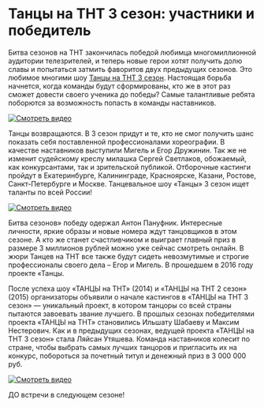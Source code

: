 # Танцы на ТНТ 3 сезон: участники и победитель
<p style="text-align: left;">Битва сезонов на ТНТ закончилась победой любимца многомиллионной аудитории телезрителей, и теперь новые герои хотят получить долю славы и попытаться затмить фаворитов двух предыдущих сезонов. Это любимое многими шоу <a href="https://tancy-na-tnt.ru/seasons/3/">Танцы на ТНТ 3 сезон</a>. Настоящая борьба начнется, когда команды будут сформированы, кто же в этот раз сможет довести своего ученика до победы? Самые талантливые ребята поборются за возможность попасть в команды наставников.</p>

[![Смотреть видео](https://img.youtube.com/vi/xuvLssa-yac/maxresdefault.jpg)](https://www.youtube.com/watch?v=xuvLssa-yac)

<p style="text-align: left;">Танцы возвращаются. В 3 сезон придут и те, кто не смог получить шанс показать себя поставленной профессионалами хореографии.
В качестве наставников выступили Мигель и Егор Дружинин.
Так же не изменит судейскому креслу милашка Сергей Светлаков, обожаемый, как конкурсантами, так и зрительской публикой.
Отборочные кастинги пройдут в Екатеринбурге, Калининграде, Красноярске, Казани, Ростове, Санкт-Петербурге и Москве.
Танцевальное шоу «Танцы» 3 сезон ищет таланты по всей России!</p>

[![Смотреть видео](https://img.youtube.com/vi/HZ6LmaBS4Cw/maxresdefault.jpg)](https://www.youtube.com/watch?v=HZ6LmaBS4Cw)

<p style="text-align: left;">Битва сезонов» победу одержал Антон Пануфник.
Интересные личности, яркие образы и новые номера ждут танцовщиков в этом сезоне.
А кто же станет счастливчиком и выиграет главный приз в размере 3 миллионов рублей можно уже сейчас смотреть онлайн.
В жюри Танцев на ТНТ все также будут сидеть невозмутимые и строгие профессионалы своего дела – Егор и Мигель.
В прошедшем в 2016 году проекте «Танцы.</p>
<p style="text-align: left;">После успеха шоу «ТАНЦЫ на ТНТ» (2014) и «ТАНЦЫ на ТНТ 2 сезон» (2015) организаторы объявили о начале кастингов в «ТАНЦЫ на ТНТ 3 сезон» — уникальный проект, в котором танцоры со всей страны пытаются завоевать звание лучшего.
В прошлых сезонах победителями проекта «ТАНЦЫ на ТНТ» становились Ильшату Шабаеву и Максим Нестерович.
Как и в предыдущих сезонах, ведущей проекта «ТАНЦЫ на ТНТ 3 сезон» стала Ляйсан Утяшева.
Команда наставников колесит по стране, чтобы выбрать самых лучших танцоров и пригласить их на конкурс, побороться за почетный титул и денежный приз в 3 000 000 руб.</p>

[![Смотреть видео](https://img.youtube.com/vi/DKZU_853NRY/maxresdefault.jpg)](https://www.youtube.com/watch?v=DKZU_853NRY)

ДО встречи в следующем сезоне!
